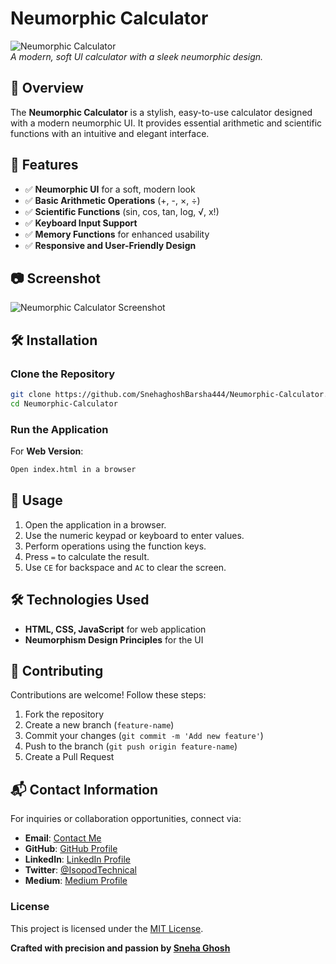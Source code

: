 # Neumorphic Calculator

![Neumorphic Calculator](https://your-image-url.com)  
*A modern, soft UI calculator with a sleek neumorphic design.*

## 🚀 Overview
The **Neumorphic Calculator** is a stylish, easy-to-use calculator designed with a modern neumorphic UI. It provides essential arithmetic and scientific functions with an intuitive and elegant interface.

## 🎨 Features
- ✅ **Neumorphic UI** for a soft, modern look
- ✅ **Basic Arithmetic Operations** (+, -, ×, ÷)
- ✅ **Scientific Functions** (sin, cos, tan, log, √, x!)
- ✅ **Keyboard Input Support**
- ✅ **Memory Functions** for enhanced usability
- ✅ **Responsive and User-Friendly Design**

## 📷 Screenshot
![Neumorphic Calculator Screenshot](https://your-image-url.com)

## 🛠 Installation
### Clone the Repository
```sh
git clone https://github.com/SnehaghoshBarsha444/Neumorphic-Calculator.git
cd Neumorphic-Calculator
```

### Run the Application
For **Web Version**:
```sh
Open index.html in a browser
```

## 📖 Usage
1. Open the application in a browser.
2. Use the numeric keypad or keyboard to enter values.
3. Perform operations using the function keys.
4. Press `=` to calculate the result.
5. Use `CE` for backspace and `AC` to clear the screen.

## 🛠 Technologies Used
- **HTML, CSS, JavaScript** for web application
- **Neumorphism Design Principles** for the UI

## 🤝 Contributing
Contributions are welcome! Follow these steps:
1. Fork the repository
2. Create a new branch (`feature-name`)
3. Commit your changes (`git commit -m 'Add new feature'`)
4. Push to the branch (`git push origin feature-name`)
5. Create a Pull Request


## 📬 **Contact Information**  

For inquiries or collaboration opportunities, connect via: 
- **Email**: [Contact Me](mailto:miss.webdesigner0013@gmail.com)
- **GitHub**: [GitHub Profile](https://github.com/SnehaghoshBarsha444)
- **LinkedIn**: [LinkedIn Profile](https://www.linkedin.com/in/sneha-ghosh-technical-isopod075/)
- **Twitter**: [@IsopodTechnical](https://x.com/IsopodTechnical)  
- **Medium**: [Medium Profile](https://medium.com/@Technical_Isopod_075)


### **License**  

This project is licensed under the [MIT License](LICENSE).  



**Crafted with precision and passion by [Sneha Ghosh](https://snehaghosh-technical-isopod-portfolio.vercel.app/)**
